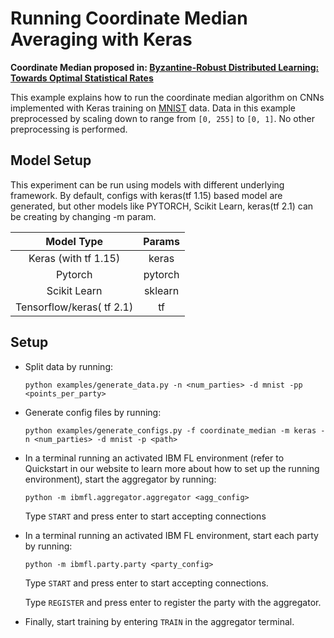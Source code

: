 
# Running Coordinate Median Averaging with Keras

**Coordinate Median proposed in: [Byzantine-Robust Distributed Learning: Towards Optimal Statistical Rates](https://arxiv.org/pdf/1803.01498.pdf)**

This example explains how to run the coordinate median algorithm on CNNs implemented with Keras training
on [MNIST](http://yann.lecun.com/exdb/mnist/) data. Data in this example preprocessed by scaling down to range from `[0, 255]` to `[0, 1]`.
No other preprocessing is performed.

## Model Setup

This experiment can be run using models with different underlying framework. By default, configs with keras(tf 1.15) based model are generated, but other models like PYTORCH, Scikit Learn, keras(tf 2.1) can be creating by changing -m param.


|       Model Type           |  Params   |
|:--------------------------:|:--------: |
|   Keras (with tf 1.15)     |  keras    |
|         Pytorch            |  pytorch  |
|        Scikit Learn        |  sklearn  |
|   Tensorflow/keras( tf 2.1) |  tf   |


## Setup
- Split data by running:
    ```
    python examples/generate_data.py -n <num_parties> -d mnist -pp <points_per_party>
    ```
- Generate config files by running:
    ```
    python examples/generate_configs.py -f coordinate_median -m keras -n <num_parties> -d mnist -p <path>
    ```
- In a terminal running an activated IBM FL environment 
(refer to Quickstart in our website to learn more about how to set up the running environment), start the aggregator by running:
    ```
    python -m ibmfl.aggregator.aggregator <agg_config>
    ```
    Type `START` and press enter to start accepting connections
- In a terminal running an activated IBM FL environment, start each party by running:
    ```
    python -m ibmfl.party.party <party_config>
    ```
    Type `START` and press enter to start accepting connections.
    
    Type  `REGISTER` and press enter to register the party with the aggregator. 
- Finally, start training by entering `TRAIN` in the aggregator terminal.